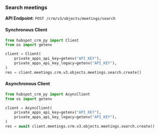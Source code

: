 
### Search meetings <a name="create"></a>



**API Endpoint**: `POST /crm/v3/objects/meetings/search`

#### Synchronous Client

```python
from hubspot_crm_py import Client
from os import getenv

client = Client(
    private_apps_api_key=getenv("API_KEY"),
    private_apps_api_key_legacy=getenv("API_KEY"),
)
res = client.meetings.crm.v3.objects.meetings.search.create()
```

#### Asynchronous Client

```python
from hubspot_crm_py import AsyncClient
from os import getenv

client = AsyncClient(
    private_apps_api_key=getenv("API_KEY"),
    private_apps_api_key_legacy=getenv("API_KEY"),
)
res = await client.meetings.crm.v3.objects.meetings.search.create()
```
